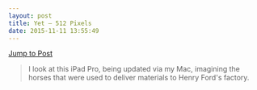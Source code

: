 ```yaml
---
layout: post
title: Yet — 512 Pixels
date: 2015-11-11 13:55:49
---
```


[Jump to Post](http://www.512pixels.net/blog/2015/11/yet)

>I look at this iPad Pro, being updated via my Mac, imagining the horses that were used to deliver materials to Henry Ford's factory.

